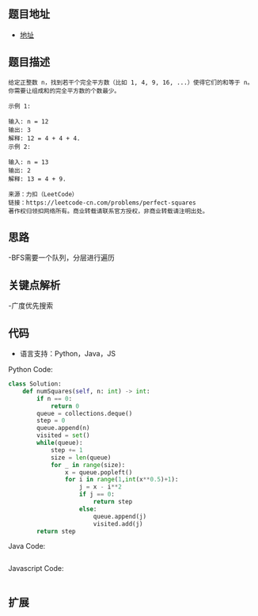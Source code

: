 ## 题目地址

- [地址](https://leetcode-cn.com/problems/perfect-squares/)

## 题目描述

```
给定正整数 n，找到若干个完全平方数（比如 1, 4, 9, 16, ...）使得它们的和等于 n。你需要让组成和的完全平方数的个数最少。

示例 1:

输入: n = 12
输出: 3 
解释: 12 = 4 + 4 + 4.
示例 2:

输入: n = 13
输出: 2
解释: 13 = 4 + 9.

来源：力扣（LeetCode）
链接：https://leetcode-cn.com/problems/perfect-squares
著作权归领扣网络所有。商业转载请联系官方授权，非商业转载请注明出处。
```

## 思路
-BFS需要一个队列，分层进行遍历
## 关键点解析
-广度优先搜索
## 代码

- 语言支持：Python，Java，JS

Python Code:

```python
class Solution:
    def numSquares(self, n: int) -> int:
        if n == 0:
            return 0
        queue = collections.deque()
        step = 0
        queue.append(n)
        visited = set()
        while(queue):
            step += 1
            size = len(queue)
            for _ in range(size):
                x = queue.popleft()
                for i in range(1,int(x**0.5)+1):
                    j = x - i**2
                    if j == 0:
                        return step
                    else:
                        queue.append(j)
                        visited.add(j)
        return step

```

Java Code:

```java

```

Javascript Code:

```js

```

## 扩展
